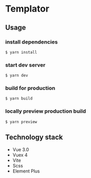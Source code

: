 # Templator

## Usage
### install dependencies
```
$ yarn install
```

### start dev server
```
$ yarn dev
```

### build for production
```
$ yarn build
```

### locally preview production build
```
$ yarn preview
```

## Technology stack
- Vue 3.0
- Vuex 4
- Vite
- Scss
- Element Plus